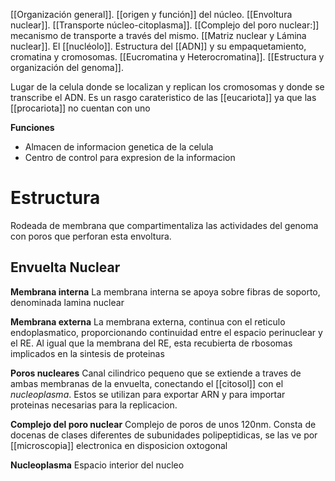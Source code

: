 [[Organización general]]. 
[[origen y función]] del núcleo. 
[[Envoltura nuclear]]. 
[[Transporte núcleo-citoplasma]]. 
[[Complejo del poro nuclear:]] mecanismo de transporte a través del mismo. [[Matriz nuclear y Lámina nuclear]]. 
El [[nucléolo]].
Estructura del [[ADN]] y su empaquetamiento, cromatina y cromosomas. [[Eucromatina y Heterocromatina]].
[[Estructura y organización del genoma]].

Lugar de la celula donde se localizan y replican los cromosomas y donde se transcribe el ADN. Es un rasgo carateristico de las [[eucariota]] ya que las [[procariota]] no cuentan con uno

**Funciones** 
- Almacen de informacion genetica de la celula
- Centro de control para expresion de la informacion

# **Estructura**

Rodeada de membrana que compartimentaliza las actividades del genoma con poros que perforan esta envoltura.

## Envuelta Nuclear
**Membrana interna**
La membrana interna se apoya sobre fibras de soporto, denominada lamina nuclear

**Membrana externa**
La membrana externa, continua con el reticulo endoplasmatico, proporcionando continuidad entre el espacio perinuclear y el RE.
Al igual que la membrana del RE, esta recubierta de rbosomas implicados en la sintesis de proteinas

**Poros nucleares**
Canal cilindrico pequeno que se extiende a traves de ambas membranas de la envuelta, conectando el [[citosol]] con el *nucleoplasma*. 
Estos se utilizan para exportar ARN y para importar proteinas necesarias para la replicacion.

**Complejo del poro nuclear**
Complejo de poros de unos 120nm. Consta de docenas de clases diferentes de subunidades polipeptidicas, se las ve por [[microscopia]] electronica en disposicion oxtogonal

**Nucleoplasma**
Espacio interior del nucleo